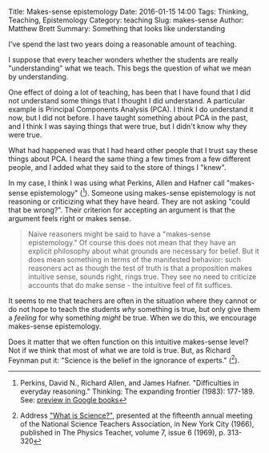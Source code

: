 Title: Makes-sense epistemology
Date: 2016-01-15 14:00
Tags: Thinking, Teaching, Epistemology
Category: teaching
Slug: makes-sense
Author: Matthew Brett
Summary: Something that looks like understanding

I've spend the last two years doing a reasonable amount of teaching.

I suppose that every teacher wonders whether the students are really
"understanding" what we teach.  This begs the question of what we mean by
understanding.

One effect of doing a lot of teaching, has been that I have found that I
did not understand some things that I thought I did understand.  A particular
example is Principal Components Analysis (PCA).  I think I do understand it
now, but I did not before.  I have taught something about PCA in the past, and
I think I was saying things that were true, but I didn't know why they were
true.

What had happened was that I had heard other people that I trust say these
things about PCA.  I heard the same thing a few times from a few different
people, and I added what they said to the store of things I "knew".

In my case, I think I was using what Perkins, Allen and
Hafner call "makes-sense epistemology" ([^perkins-allen-hafner]).  Someone
using makes-sense epistemology is not reasoning or criticizing what they have
heard. They are not asking "could that be wrong?".  Their criterion for
accepting an argument is that the argument feels right or makes sense.

> Naive reasoners might be said to have a "makes-sense epistemology."  Of
> course this does not mean that they have an explicit philosophy about what
> grounds are necessary for belief.  But it does mean something in terms of
> the manifested behavior:  such reasoners act as though the test of truth is
> that a proposition makes intuitive sense, sounds right, rings true.  They
> see no need to criticize accounts that do make sense - the intuitive feel of
> fit suffices.

It seems to me that teachers are often in the situation where they cannot or
do not hope to teach the students *why* something is true, but only give them
a *feeling* for why something *might* be true.  When we do this, we encourage
makes-sense epistemology.

Does it matter that we often function on this intuitive makes-sense level?
Not if we think that most of what we are told is true.  But, as Richard
Feynman put it: "Science is the belief in the ignorance of experts."
([^ignorance]).

[^perkins-allen-hafner]: Perkins, David N., Richard Allen, and James Hafner.
"Difficulties in everyday reasoning." Thinking: The expanding frontier (1983):
177-189. See: [preview in Google
books](https://books.google.com/books?id=QAFiGGJdoY8C&lpg=PP1&dq=editions%3ASA6JOdbqOxMC&pg=PA177#v=onepage&q&f=false)

[^ignorance]: Address ["What is
Science?"](http://www.fotuva.org/feynman/what_is_science.html), presented at
the fifteenth annual meeting of the National Science Teachers Association, in
New York City (1966), published in The Physics Teacher, volume 7, issue 6
(1969), p. 313-320

